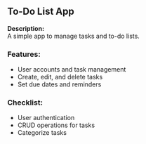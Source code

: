 ## To-Do List App

**Description:**  
A simple app to manage tasks and to-do lists.

### Features:
- User accounts and task management
- Create, edit, and delete tasks
- Set due dates and reminders

### Checklist:
- User authentication
- CRUD operations for tasks
- Categorize tasks
